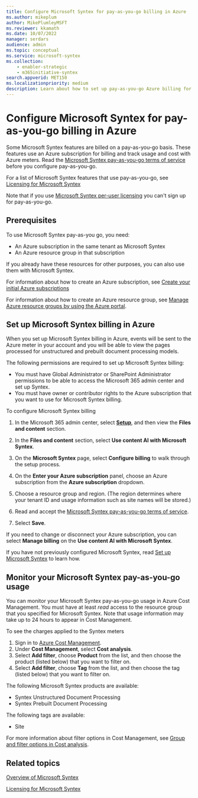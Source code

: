 ```yaml
---
title: Configure Microsoft Syntex for pay-as-you-go billing in Azure
ms.author: mikeplum
author: MikePlumleyMSFT
ms.reviewer: kkamath
ms.date: 10/07/2022
manager: serdars
audience: admin
ms.topic: conceptual
ms.service: microsoft-syntex
ms.collection: 
    - enabler-strategic
    - m365initiative-syntex
search.appverid: MET150
ms.localizationpriority: medium
description: Learn about how to set up pay-as-you-go Azure billing for Microsoft Syntex and how to monitor your usage.
---
```


# Configure Microsoft Syntex for pay-as-you-go billing in Azure

Some Microsoft Syntex features are billed on a pay-as-you-go basis. These features use an Azure subscription for billing and track usage and cost with Azure meters. Read the [Microsoft Syntex pay-as-you-go terms of service](/legal/microsoft-365/microsoft-syntex-pay-as-you-go-terms) before you configure pay-as-you-go.

For a list of Microsoft Syntex features that use pay-as-you-go, see [Licensing for Microsoft Syntex](syntex-licensing.md)

Note that if you use [Microsoft Syntex per-user licensing](set-up-content-understanding.md) you can't sign up for pay-as-you-go.

## Prerequisites

To use Microsoft Syntex pay-as-you go, you need:

- An Azure subscription in the same tenant as Microsoft Syntex
- An Azure resource group in that subscription

If you already have these resources for other purposes, you can also use them with Microsoft Syntex.

For information about how to create an Azure subscription, see [Create your initial Azure subscriptions](/azure/cloud-adoption-framework/ready/azure-best-practices/initial-subscriptions)

For information about how to create an Azure resource group, see [Manage Azure resource groups by using the Azure portal](/azure/azure-resource-manager/management/manage-resource-groups-portal).

## Set up Microsoft Syntex billing in Azure

When you set up Microsoft Syntex billing in Azure, events will be sent to the Azure meter in your account and you will be able to view the pages processed for unstructured and prebuilt document processing models.

The following permissions are required to set up Microsoft Syntex billing:

- You must have Global Administrator or SharePoint Administrator permissions to be able to access the Microsoft 365 admin center and set up Syntex.
- You must have owner or contributor rights to the Azure subscription that you want to use for Microsoft Syntex billing.

To configure Microsoft Syntex billing

1. In the Microsoft 365 admin center, select <a href="https://go.microsoft.com/fwlink/p/?linkid=2171997" target="_blank">**Setup**</a>, and then view the **Files and content** section.

1. In the **Files and content** section, select **Use content AI with Microsoft Syntex**.

1. On the **Microsoft Syntex** page, select **Configure billing** to walk through the setup process.
1. On the **Enter your Azure subscription** panel, choose an Azure subscription from the **Azure subscription** dropdown.
1. Choose a resource group and region. (The region determines where your tenant ID and usage information such as site names will be stored.)
1. Read and accept the [Microsoft Syntex pay-as-you-go terms of service](/legal/microsoft-365/microsoft-syntex-pay-as-you-go-terms).
1. Select **Save**.

If you need to change or disconnect your Azure subscription, you can select **Manage billing** on the **Use content AI with Microsoft Syntex**.

If you have not previously configured Microsoft Syntex, read [Set up Microsoft Syntex](set-up-content-understanding.md) to learn how.

## Monitor your Microsoft Syntex pay-as-you-go usage

You can monitor your Microsoft Syntex pay-as-you-go usage in Azure Cost Management. You must have at least *read* access to the resource group that you specified for Microsoft Syntex. Note that usage information may take up to 24 hours to appear in Cost Management.

To see the charges applied to the Syntex meters
1. Sign in to [Azure Cost Management](https://portal.azure.com/#view/Microsoft_Azure_CostManagement/Menu/~/overview).
1. Under **Cost Management**, select **Cost analysis**.
1. Select **Add filter**, choose **Product** from the list, and then choose the product (listed below) that you want to filter on.
1. Select **Add filter**, choose **Tag** from the list, and then choose the tag (listed below) that you want to filter on.

The following Microsoft Syntex products are available:
- Syntex Unstructured Document Processing
- Syntex Prebuilt Document Processing

The following tags are available:
- Site

For more information about filter options in Cost Management, see [Group and filter options in Cost analysis](/azure/cost-management-billing/costs/group-filter).

## Related topics

[Overview of Microsoft Syntex](syntex-overview.md)

[Licensing for Microsoft Syntex](syntex-licensing.md)
